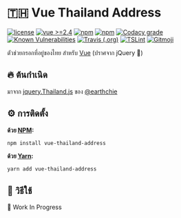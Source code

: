 # 🇹🇭 Vue Thailand Address
[![license](https://img.shields.io/github/license/gluons/vue-thailand-address.svg?style=flat-square)](./LICENSE)
[![vue >=2.4](https://img.shields.io/badge/vue-%3E%3D2.4-42b983.svg?style=flat-square)](https://vuejs.org)
[![npm](https://img.shields.io/npm/v/vue-thailand-address.svg?style=flat-square)](https://www.npmjs.com/package/vue-thailand-address)
[![npm](https://img.shields.io/npm/dt/vue-thailand-address.svg?style=flat-square)](https://www.npmjs.com/package/vue-thailand-address)
[![Codacy grade](https://img.shields.io/codacy/grade/f12ddf1f1a9f40dd834a28a65b2c1727.svg?style=flat-square)](https://www.codacy.com/app/gluons/vue-thailand-address)
[![Known Vulnerabilities](https://snyk.io/test/github/gluons/vue-thailand-address/badge.svg?targetFile=package.json&style=flat-square)](https://snyk.io/test/github/gluons/vue-thailand-address?targetFile=package.json)
[![Travis (.org)](https://img.shields.io/travis/gluons/vue-thailand-address.svg?style=flat-square)](https://travis-ci.org/gluons/vue-thailand-address)
[![TSLint](https://img.shields.io/badge/TSLint-gluons-15757B.svg?style=flat-square)](https://github.com/gluons/tslint-config-gluons)
[![Gitmoji](https://img.shields.io/badge/gitmoji-%20😜%20😍-FFDD67.svg?style=flat-square)](https://github.com/carloscuesta/gitmoji)

ตัวช่วยกรอกที่อยู่ของไทย สำหรับ [Vue](https://vuejs.org) (ปราศจาก jQuery 🎉)

## 🔥 ต้นกำเนิด

มาจาก [jquery.Thailand.js](https://github.com/earthchie/jquery.Thailand.js) ของ [@earthchie](https://github.com/earthchie)

## ⚙️ การติดตั้ง

**ด้วย [NPM](https://www.npmjs.com/):**

```bash
npm install vue-thailand-address
```

**ด้วย [Yarn](https://yarnpkg.com/):**

```bash
yarn add vue-thailand-address
```

## 🛂 วิธีใช้

🚧 Work In Progress
